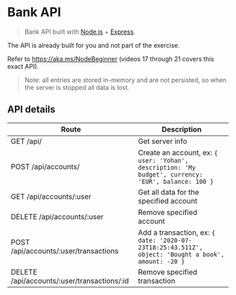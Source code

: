 # Bank API

> Bank API built with [Node.js](https://nodejs.org) + [Express](https://expressjs.com/).

The API is already built for you and not part of the exercise.

Refer to https://aka.ms/NodeBeginner (videos 17 through 21 covers this exact API).

> Note: all entries are stored in-memory and are not persisted, so when the server is stopped all data is lost.

## API details

Route                                        | Description
---------------------------------------------|------------------------------------
GET    /api/                                 | Get server info
POST   /api/accounts/                        | Create an account, ex: `{ user: 'Yohan', description: 'My budget', currency: 'EUR', balance: 100 }`
GET    /api/accounts/:user                   | Get all data for the specified account
DELETE /api/accounts/:user                   | Remove specified account
POST   /api/accounts/:user/transactions      | Add a transaction, ex: `{ date: '2020-07-23T18:25:43.511Z', object: 'Bought a book', amount: -20 }`
DELETE  /api/accounts/:user/transactions/:id | Remove specified transaction


